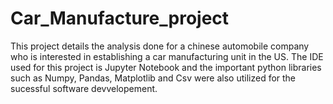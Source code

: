 # Car_Manufacture_project
This project details the analysis done for a chinese automobile company who is interested in establishing a car manufacturing unit in the US.
The IDE used for this project is Jupyter Notebook and the important python libraries such as Numpy, Pandas, Matplotlib and Csv were also utilized for the sucessful software devvelopement.
